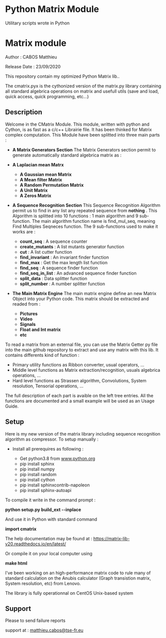 # Python Matrix Module #


Utilitary scripts wrote in Python

# Matrix module

Author : CABOS Matthieu

Release Date   : 23/09/2020

This repository contain my optimized Python Matrix lib..

The cmatrix.pyx is the cythonized version of the matrix.py library containing all standard
algebrica operations on matrix and usefull utils (save and load, quick access, quick programming, etc...)

Description
-----------

Welcome in the CMatrix Module. This module, written with python and Cython, is as fast as a c/c++ Librairie file. It has been thinked for Matrix complex computation. This Module have been splitted into three main parts :

* **A Matrix Generators Section**
		The Matrix Generators section permit to generate automatically standard algebrica matrix as :

 * **A Laplacian mean Matrx**
	* **A Gaussian mean Matrix**
	* **A Mean filter Matrix**
	* **A Random Permutation Matrix**
	* **A Unit Matrix**
	* **A Zeros Matrix**

* **A Sequence Recognition Section**
		This Sequence Recognition Algorithm permit us to find in any list any repeated sequence from **nothing** .
		This Algorithm is splitted into 10 functions : 1 main algorithm and 9 sub-function.
		The main algorithm function name is find_mul_seq, meaning Find Multiples Seqneces function.
		The 9 sub-functions used to make it works are :

	* **count_seq** : A sequence counter
	* **create_mutants** : A list mutants generator function
	* **cut** : A list cutter function
	* **find_invariant** : An invariant finder function
	* **find_max** : Get the max length list function
	* **find_seq** : A sequence finder function
	* **find_seq_in_list** : An advanced sequence finder function
	* **split_data** : Data splitter function
	* **split_number** : A number splitter function

* **The Main Matrix Engine**
		The main matrix engine define an new Matrix Object into your Python code.
		This matrix should be extracted and readed from :

	* **Pictures**
	* **Video**
	* **Signals**
	* **Float and Int matrix**
	* **etc**

To read a matrix from an external file, you can use the Matrix Getter py file into the main github repository to extract and use any matrix with this lib.
		It contains differents kind of function :

* Primary utility functions as Ribbon converter, usual operators, ...
* Middle level functions as Matrix extraction/recognition, usuals algebrica operations, ...
* Hard level functions as Strassen algorithm, Convolutions, System resolution, Tensorial operations, ...

The full description of each part is avaible on the left tree entries.
All the functions are documented and a small example will be used as an Usage Guide.

Setup
-----

Here is my new version of the matrix library including sequence recognition algorithm as compressor. To setup manually :

* Install all prerequires as following :

  * Get python3.8 from www.python.org
  * pip install sphinx
  * pip install numpy
  * pip install random
  * pip install cython
  * pip install sphinxcontrib-napoleon
  * pip install sphinx-autoapi
  
To compile it write in the command prompt :
 
 **python setup.py build_ext --inplace**

 And use it in Python with standard command
 
 **import cmatrix**
 
 The help documentation may be found at : https://matrix-lib-v20.readthedocs.io/en/latest/
 
 Or compile it on your local computer using
 
 **make html**
 
I've been working on an high-performance matrix code to rule many of standard calculation
on the Anubis calculator (Graph transistion matrix, System resolution, etc) from Lenovo.

The library is fully operationnal on CentOS Unix-based system

Support
-------

Please to send failure reports

support at : matthieu.cabos@tse-fr.eu
